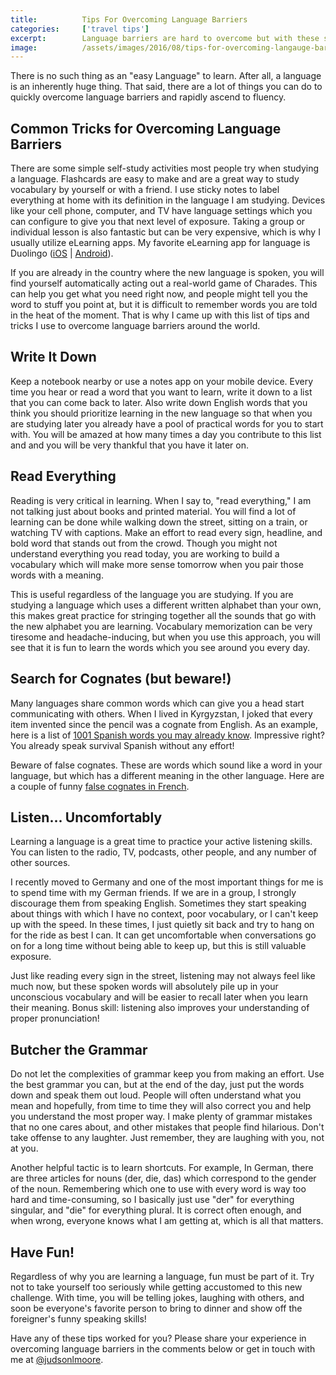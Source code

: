 ```yaml
---
title:			Tips For Overcoming Language Barriers
categories:		['travel tips']
excerpt:		Language barriers are hard to overcome but with these simple tips you will find yourself speaking and comprehending in no time!
image:			/assets/images/2016/08/tips-for-overcoming-langauge-barriers-featured-image.jpeg.jpg
---
```


There is no such thing as an "easy Language" to learn. After all, a language is an inherently huge thing. That said, there are a lot of things you can do to quickly overcome language barriers and rapidly ascend to fluency.

## Common Tricks for Overcoming Language Barriers

There are some simple self-study activities most people try when studying a language. Flashcards are easy to make and are a great way to study vocabulary by yourself or with a friend. I use sticky notes to label everything at home with its definition in the language I am studying. Devices like your cell phone, computer, and TV have language settings which you can configure to give you that next level of exposure. Taking a group or individual lesson is also fantastic but can be very expensive, which is why I usually utilize eLearning apps. My favorite eLearning app for language is Duolingo ([iOS](https://geo.itunes.apple.com/us/app/duolingo-learn-languages-for/id570060128?mt=8&at=1l3vaf4) | [Android](https://play.google.com/store/apps/details?id=com.duolingo)).

If you are already in the country where the new language is spoken, you will find yourself automatically acting out a real-world game of Charades. This can help you get what you need right now, and people might tell you the word to stuff you point at, but it is difficult to remember words you are told in the heat of the moment. That is why I came up with this list of tips and tricks I use to overcome language barriers around the world.

## Write It Down

Keep a notebook nearby or use a notes app on your mobile device. Every time you hear or read a word that you want to learn, write it down to a list that you can come back to later. Also write down English words that you think you should prioritize learning in the new language so that when you are studying later you already have a pool of practical words for you to start with. You will be amazed at how many times a day you contribute to this list and and you will be very thankful that you have it later on.

## Read Everything

Reading is very critical in learning. When I say to, "read everything," I am not talking just about books and printed material. You will find a lot of learning can be done while walking down the street, sitting on a train, or watching TV with captions. Make an effort to read every sign, headline, and bold word that stands out from the crowd. Though you might not understand everything you read today, you are working to build a vocabulary which will make more sense tomorrow when you pair those words with a meaning.

This is useful regardless of the language you are studying. If you are studying a language which uses a different written alphabet than your own, this makes great practice for stringing together all the sounds that go with the new alphabet you are learning. Vocabulary memorization can be very tiresome and headache-inducing, but when you use this approach, you will see that it is fun to learn the words which you see around you every day.

## Search for Cognates (but beware!)

Many languages share common words which can give you a head start communicating with others. When I lived in Kyrgyzstan, I joked that every item invented since the pencil was a cognate from English. As an example, here is a list of [1001 Spanish words you may already know](http://www.realfastspanish.com/vocabulary/spanish-cognates). Impressive right? You already speak survival Spanish without any effort!

Beware of false cognates. These are words which sound like a word in your language, but which has a different meaning in the other language. Here are a couple of funny [false cognates in French](http://www.rosettastone.com/blog/10-funny-french-false-friends/).

## Listen... Uncomfortably

Learning a language is a great time to practice your active listening skills. You can listen to the radio, TV, podcasts, other people, and any number of other sources.

I recently moved to Germany and one of the most important things for me is to spend time with my German friends. If we are in a group, I strongly discourage them from speaking English. Sometimes they start speaking about things with which I have no context, poor vocabulary, or I can't keep up with the speed. In these times, I just quietly sit back and try to hang on for the ride as best I can. It can get uncomfortable when conversations go on for a long time without being able to keep up, but this is still valuable exposure.

Just like reading every sign in the street, listening may not always feel like much now, but these spoken words will absolutely pile up in your unconscious vocabulary and will be easier to recall later when you learn their meaning. Bonus skill: listening also improves your understanding of proper pronunciation!

## Butcher the Grammar

Do not let the complexities of grammar keep you from making an effort. Use the best grammar you can, but at the end of the day, just put the words down and speak them out loud. People will often understand what you mean and hopefully, from time to time they will also correct you and help you understand the most proper way. I make plenty of grammar mistakes that no one cares about, and other mistakes that people find hilarious. Don't take offense to any laughter. Just remember, they are laughing with you, not at you.

Another helpful tactic is to learn shortcuts. For example, In German, there are three articles for nouns (der, die, das) which correspond to the gender of the noun. Remembering which one to use with every word is way too hard and time-consuming, so I basically just use "der" for everything singular, and "die" for everything plural. It is correct often enough, and when wrong, everyone knows what I am getting at, which is all that matters.

## Have Fun!

Regardless of why you are learning a language, fun must be part of it. Try not to take yourself too seriously while getting accustomed to this new challenge. With time, you will be telling jokes, laughing with others, and soon be everyone's favorite person to bring to dinner and show off the foreigner's funny speaking skills!

Have any of these tips worked for you? Please share your experience in overcoming language barriers in the comments below or get in touch with me at [@judsonlmoore](https://twitter.com/judsonlmoore).
